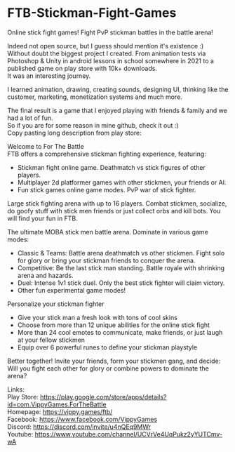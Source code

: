 # FTB-Stickman-Fight-Games
Online stick fight games! Fight PvP stickman battles in the battle arena!

Indeed not open source, but I guess should mention it's existence :)  
Without doubt the biggest project I created. From animation tests via Photoshop & Unity in android lessons in school somewhere in 2021 to a published game on play store with 10k+ downloads.  
It was an interesting journey.

I learned animation, drawing, creating sounds, designing UI, thinking like the customer, marketing, monetization systems and much more.

The final result is a game that I enjoyed playing with friends & family and we had a lot of fun.  
So if you are for some reason in mine github, check it out :)  
Copy pasting long description from play store:

Welcome to For The Battle  
FTB offers a comprehensive stickman fighting experience, featuring:
- Stickman fight online game. Deathmatch vs stick figures of other players.
- Multiplayer 2d platformer games with other stickmen, your friends or AI.
- Fun stick games online game modes. PvP war of stick fighter.

Large stick fighting arena with up to 16 players. Combat stickmen, socialize, do goofy stuff with stick men friends or just collect orbs and kill bots. You will find your fun in FTB.

The ultimate MOBA stick men battle arena. Dominate in various game modes:
- Classic & Teams: Battle arena deathmatch vs other stickmen. Fight solo for glory or bring your stickman friends to conquer the arena.
- Competitive: Be the last stick man standing. Battle royale with shrinking arena and hazards.
- Duel: Intense 1v1 stick duel. Only the best stick fighter will claim victory.
- Other fun experimental game modes!

Personalize your stickman fighter
- Give your stick man a fresh look with tons of cool skins
- Choose from more than 12 unique abilities for the online stick fight
- More than 24 cool emotes to communicate, make friends, or just laugh at your fellow stickmen
- Equip over 6 powerful runes to define your stickman playstyle

Better together! Invite your friends, form your stickmen gang, and decide: Will you fight each other for glory or combine powers to dominate the arena?

Links:  
Play Store: https://play.google.com/store/apps/details?id=com.VippyGames.ForTheBattle  
Homepage: https://vippy.games/ftb/  
Facebook: https://www.facebook.com/VippyGames  
Discord: https://discord.com/invite/u4nQEq9MWr  
Youtube: https://www.youtube.com/channel/UCVrVe4UqPukz2yYUTCmv-wA  

